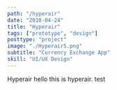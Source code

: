 ```yaml
---
path: "/hyperair"
date: "2018-04-24"
title: "Hyperair"
tags: ["prototype", "design"]
posttype: "project"
image: "./Hyperair5.png"
subtitle: "Currency Exchange App"
skill: "UI/UX Design"
---
```


Hyperair hello this is hyperair. test